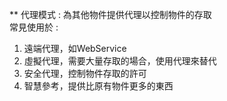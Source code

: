 ** 代理模式 : 為其他物件提供代理以控制物件的存取 <br>
常見使用於 : <br>
1. 遠端代理，如WebService <br>
2. 虛擬代理，需要大量存取的場合，使用代理來替代 <br>
3. 安全代理，控制物件存取的許可 <br>
4. 智慧參考，提供比原有物件更多的東西 <br>